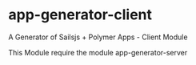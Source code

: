 # app-generator-client

A Generator of Sailsjs + Polymer Apps  - Client Module

This Module require the module app-generator-server

